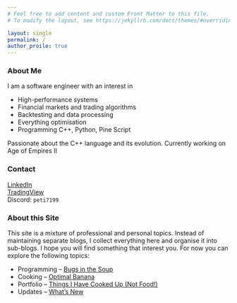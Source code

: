 ```yaml
---
# Feel free to add content and custom Front Matter to this file.
# To modify the layout, see https://jekyllrb.com/docs/themes/#overriding-theme-defaults

layout: single
permalink: /
author_proile: true
---
```


### About Me
I am a software engineer with an interest in
- High-performance systems
- Financial markets and trading algorithms
- Backtesting and data processing
- Everything optimisation
- Programming C++, Python, Pine Script

Passionate about the C++ language and its evolution.
Currently working on Age of Empires II

### Contact
<ul style="list-style: none; padding-left: 0;">
  <li>
    <i class="fab fa-linkedin"></i>
    <a href="https://www.linkedin.com/in/petertengg/" target="_blank">LinkedIn</a>
  </li>
  <li>
    <i class="fas fa-chart-line"></i>
    <a href="https://www.tradingview.com/u/OperationHeadLessChicken/" target="_blank">TradingView</a>
  </li>
  <li>
    <i class="fab fa-discord"></i>
    Discord: <code>peti7199</code>
  </li>
</ul>

### About this Site
This site is a mixture of professional and personal topics. Instead of maintaining separate blogs, I collect everything here and organise it into sub-blogs. I hope you will find something that interest you. For now you can explore the following topics:
- Programming – [Bugs in the Soup](/programming/)
- Cooking – [Optimal Banana](/cooking/)
- Portfolio – [Things I Have Cooked Up (Not Food!)](/portfolio/)
- Updates – [What’s New](/updates/)